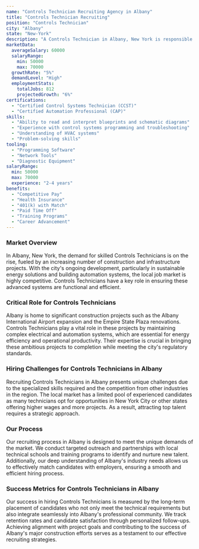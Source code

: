 ```yaml
---
name: "Controls Technician Recruiting Agency in Albany"
title: "Controls Technician Recruiting"
position: "Controls Technician"
city: "Albany"
state: "New-York"
description: "A Controls Technician in Albany, New York is responsible for installing, maintaining and troubleshooting control systems in buildings and factories."
marketData:
  averageSalary: 60000
  salaryRange:
    min: 50000
    max: 70000
  growthRate: "5%"
  demandLevel: "High"
  employmentStats:
    totalJobs: 812
    projectedGrowth: "6%"
certifications:
  - "Certified Control Systems Technician (CCST)"
  - "Certified Automation Professional (CAP)"
skills:
  - "Ability to read and interpret blueprints and schematic diagrams"
  - "Experience with control systems programming and troubleshooting"
  - "Understanding of HVAC systems"
  - "Problem-solving skills"
tooling:
  - "Programming Software"
  - "Network Tools"
  - "Diagnostic Equipment"
salaryRange:
  min: 50000
  max: 70000
  experience: "2-4 years"
benefits:
  - "Competitive Pay"
  - "Health Insurance"
  - "401(k) with Match"
  - "Paid Time Off"
  - "Training Programs"
  - "Career Advancement"
---
```


### Market Overview
In Albany, New York, the demand for skilled Controls Technicians is on the rise, fueled by an increasing number of construction and infrastructure projects. With the city's ongoing development, particularly in sustainable energy solutions and building automation systems, the local job market is highly competitive. Controls Technicians have a key role in ensuring these advanced systems are functional and efficient.

### Critical Role for Controls Technicians
Albany is home to significant construction projects such as the Albany International Airport expansion and the Empire State Plaza renovations. Controls Technicians play a vital role in these projects by maintaining complex electrical and automation systems, which are essential for energy efficiency and operational productivity. Their expertise is crucial in bringing these ambitious projects to completion while meeting the city's regulatory standards.

### Hiring Challenges for Controls Technicians in Albany
Recruiting Controls Technicians in Albany presents unique challenges due to the specialized skills required and the competition from other industries in the region. The local market has a limited pool of experienced candidates as many technicians opt for opportunities in New York City or other states offering higher wages and more projects. As a result, attracting top talent requires a strategic approach.

### Our Process
Our recruiting process in Albany is designed to meet the unique demands of the market. We conduct targeted outreach and partnerships with local technical schools and training programs to identify and nurture new talent. Additionally, our deep understanding of Albany's industry needs allows us to effectively match candidates with employers, ensuring a smooth and efficient hiring process.

### Success Metrics for Controls Technicians in Albany
Our success in hiring Controls Technicians is measured by the long-term placement of candidates who not only meet the technical requirements but also integrate seamlessly into Albany's professional community. We track retention rates and candidate satisfaction through personalized follow-ups. Achieving alignment with project goals and contributing to the success of Albany's major construction efforts serves as a testament to our effective recruiting strategies.